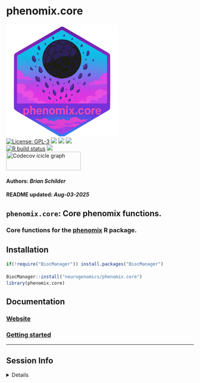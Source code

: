phenomix.core
================
<img src='https://github.com/neurogenomics/phenomix.core/raw/master/inst/hex/hex.png' title='Hex sticker for phenomix.core' height='300'><br>
[![License:
GPL-3](https://img.shields.io/badge/license-GPL--3-blue.svg)](https://cran.r-project.org/web/licenses/GPL-3)
[![](https://img.shields.io/badge/devel%20version-0.99.0-black.svg)](https://github.com/neurogenomics/phenomix.core)
[![](https://img.shields.io/github/languages/code-size/neurogenomics/phenomix.core.svg)](https://github.com/neurogenomics/phenomix.core)
[![](https://img.shields.io/github/last-commit/neurogenomics/phenomix.core.svg)](https://github.com/neurogenomics/phenomix.core/commits/master)
<br> [![R build
status](https://github.com/neurogenomics/phenomix.core/workflows/rworkflows/badge.svg)](https://github.com/neurogenomics/phenomix.core/actions)
[![](https://codecov.io/gh/neurogenomics/phenomix.core/branch/master/graph/badge.svg)](https://app.codecov.io/gh/neurogenomics/phenomix.core)
<br>
<a href='https://app.codecov.io/gh/neurogenomics/phenomix.core/tree/master' target='_blank'><img src='https://codecov.io/gh/neurogenomics/phenomix.core/branch/master/graphs/icicle.svg' title='Codecov icicle graph' width='200' height='50' style='vertical-align: top;'></a>  
<h4>  
Authors: <i>Brian Schilder</i>  
</h4>
<h4>  
README updated: <i>Aug-03-2025</i>  
</h4>

<!-- To modify Package/Title/Description/Authors fields, edit the DESCRIPTION file -->

## `phenomix.core`: Core phenomix functions.

### Core functions for the [phenomix](https://github.com/neurogenomics/phenomix.core) R package.

## Installation

``` r
if(!require("BiocManager")) install.packages("BiocManager")

BiocManager::install("neurogenomics/phenomix.core")
library(phenomix.core)
```

## Documentation

### [Website](https://neurogenomics.github.io/phenomix.core)

### [Getting started](https://neurogenomics.github.io/phenomix.core/articles/phenomix.core)

<hr>

## Session Info

<details>

``` r
utils::sessionInfo()
```

    ## R version 4.4.2 (2024-10-31)
    ## Platform: aarch64-apple-darwin20
    ## Running under: macOS Sequoia 15.5
    ## 
    ## Matrix products: default
    ## BLAS:   /Library/Frameworks/R.framework/Versions/4.4-arm64/Resources/lib/libRblas.0.dylib 
    ## LAPACK: /Library/Frameworks/R.framework/Versions/4.4-arm64/Resources/lib/libRlapack.dylib;  LAPACK version 3.12.0
    ## 
    ## locale:
    ## [1] en_US.UTF-8/en_US.UTF-8/en_US.UTF-8/C/en_US.UTF-8/en_US.UTF-8
    ## 
    ## time zone: America/New_York
    ## tzcode source: internal
    ## 
    ## attached base packages:
    ## [1] stats     graphics  grDevices utils     datasets  methods   base     
    ## 
    ## loaded via a namespace (and not attached):
    ##  [1] gtable_0.3.6        jsonlite_2.0.0      renv_1.1.5         
    ##  [4] dplyr_1.1.4         compiler_4.4.2      BiocManager_1.30.26
    ##  [7] tidyselect_1.2.1    dichromat_2.0-0.1   rvcheck_0.2.1      
    ## [10] scales_1.4.0        yaml_2.3.10         fastmap_1.2.0      
    ## [13] here_1.0.1          ggplot2_3.5.2       R6_2.6.1           
    ## [16] generics_0.1.4      knitr_1.50          yulab.utils_0.2.0  
    ## [19] tibble_3.3.0        desc_1.4.3          dlstats_0.1.7      
    ## [22] rprojroot_2.1.0     pillar_1.11.0       RColorBrewer_1.1-3 
    ## [25] rlang_1.1.6         badger_0.2.5        xfun_0.52          
    ## [28] fs_1.6.6            cli_3.6.5           magrittr_2.0.3     
    ## [31] rworkflows_1.0.6    digest_0.6.37       grid_4.4.2         
    ## [34] rstudioapi_0.17.1   lifecycle_1.0.4     vctrs_0.6.5        
    ## [37] evaluate_1.0.4      glue_1.8.0          data.table_1.17.8  
    ## [40] farver_2.1.2        rmarkdown_2.29      tools_4.4.2        
    ## [43] pkgconfig_2.0.3     htmltools_0.5.8.1

</details>
